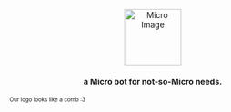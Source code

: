 <p align="center">
    <img width="100" src="https://media.discordapp.net/attachments/1137862477175070762/1138454673771200543/Micro_1.png?width=423&height=423" alt="Micro Image">
</p>
<h4 align="center">
a Micro bot for not-so-Micro needs.
</h4>
 <sub><sup>Our logo looks like a comb :3</sup></sub>

